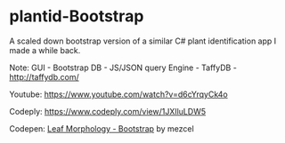 # plantid-Bootstrap
A scaled down bootstrap version of a similar C# plant identification app I made a while back.

Note:
GUI - Bootstrap
DB - JS/JSON
query Engine - TaffyDB - http://taffydb.com/


Youtube: https://www.youtube.com/watch?v=d6cYrqyCk4o

Codeply: https://www.codeply.com/view/1JXIluLDW5

Codepen: <a href="https://codepen.io/mezcel/pen/gRrjXP/">Leaf Morphology - Bootstrap</a> by mezcel
